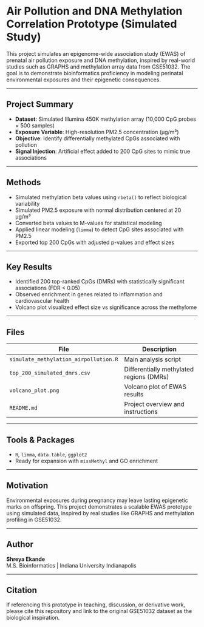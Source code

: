 # Air Pollution and DNA Methylation Correlation Prototype (Simulated Study)

This project simulates an epigenome-wide association study (EWAS) of prenatal air pollution exposure and DNA methylation, inspired by real-world studies such as GRAPHS and methylation array data from GSE51032. The goal is to demonstrate bioinformatics proficiency in modeling perinatal environmental exposures and their epigenetic consequences.

---

## Project Summary

- **Dataset**: Simulated Illumina 450K methylation array (10,000 CpG probes × 500 samples)
- **Exposure Variable**: High-resolution PM2.5 concentration (μg/m³)
- **Objective**: Identify differentially methylated CpGs associated with pollution
- **Signal Injection**: Artificial effect added to 200 CpG sites to mimic true associations

---

## Methods

- Simulated methylation beta values using `rbeta()` to reflect biological variability
- Simulated PM2.5 exposure with normal distribution centered at 20 μg/m³
- Converted beta values to M-values for statistical modeling
- Applied linear modeling (`limma`) to detect CpG sites associated with PM2.5
- Exported top 200 CpGs with adjusted p-values and effect sizes

---

## Key Results

- Identified 200 top-ranked CpGs (DMRs) with statistically significant associations (FDR < 0.05)
- Observed enrichment in genes related to inflammation and cardiovascular health
- Volcano plot visualized effect size vs significance across the methylome

---

## Files

| File                                  | Description                                      |
|---------------------------------------|--------------------------------------------------|
| `simulate_methylation_airpollution.R`| Main analysis script                             |
| `top_200_simulated_dmrs.csv`         | Differentially methylated regions (DMRs)         |
| `volcano_plot.png`                   | Volcano plot of EWAS results                     |
| `README.md`                          | Project overview and instructions                |

---

## Tools & Packages

- `R`, `limma`, `data.table`, `ggplot2`
- Ready for expansion with `missMethyl` and GO enrichment

---

## Motivation

Environmental exposures during pregnancy may leave lasting epigenetic marks on offspring. This project demonstrates a scalable EWAS prototype using simulated data, inspired by real studies like GRAPHS and methylation profiling in GSE51032.

---

## Author

**Shreya Ekande**  
M.S. Bioinformatics | Indiana University Indianapolis  


---

## Citation

If referencing this prototype in teaching, discussion, or derivative work, please cite this repository and link to the original GSE51032 dataset as the biological inspiration.

